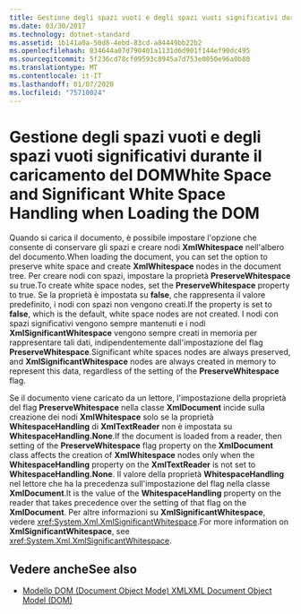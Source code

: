 ```yaml
---
title: Gestione degli spazi vuoti e degli spazi vuoti significativi durante il caricamento del DOM
ms.date: 03/30/2017
ms.technology: dotnet-standard
ms.assetid: 1b141a0a-50d8-4ebd-83cd-a84449bb22b2
ms.openlocfilehash: 834644a07d790401a1131d6d901f144ef90dc495
ms.sourcegitcommit: 5f236cd78cf09593c8945a7d753e0850e96a0b80
ms.translationtype: MT
ms.contentlocale: it-IT
ms.lasthandoff: 01/07/2020
ms.locfileid: "75710024"
---
```

# <a name="white-space-and-significant-white-space-handling-when-loading-the-dom"></a><span data-ttu-id="7c898-102">Gestione degli spazi vuoti e degli spazi vuoti significativi durante il caricamento del DOM</span><span class="sxs-lookup"><span data-stu-id="7c898-102">White Space and Significant White Space Handling when Loading the DOM</span></span>
<span data-ttu-id="7c898-103">Quando si carica il documento, è possibile impostare l'opzione che consente di conservare gli spazi e creare nodi **XmlWhitespace** nell'albero del documento.</span><span class="sxs-lookup"><span data-stu-id="7c898-103">When loading the document, you can set the option to preserve white space and create **XmlWhitespace** nodes in the document tree.</span></span> <span data-ttu-id="7c898-104">Per creare nodi con spazi, impostare la proprietà **PreserveWhitespace** su true.</span><span class="sxs-lookup"><span data-stu-id="7c898-104">To create white space nodes, set the **PreserveWhitespace** property to true.</span></span> <span data-ttu-id="7c898-105">Se la proprietà è impostata su **false**, che rappresenta il valore predefinito, i nodi con spazi non vengono creati.</span><span class="sxs-lookup"><span data-stu-id="7c898-105">If the property is set to **false**, which is the default, white space nodes are not created.</span></span> <span data-ttu-id="7c898-106">I nodi con spazi significativi vengono sempre mantenuti e i nodi **XmlSignificantWhitespace** vengono sempre creati in memoria per rappresentare tali dati, indipendentemente dall'impostazione del flag **PreserveWhitespace**.</span><span class="sxs-lookup"><span data-stu-id="7c898-106">Significant white spaces nodes are always preserved, and **XmlSignificantWhitespace** nodes are always created in memory to represent this data, regardless of the setting of the **PreserveWhitespace** flag.</span></span>  
  
 <span data-ttu-id="7c898-107">Se il documento viene caricato da un lettore, l'impostazione della proprietà del flag **PreserveWhitespace** nella classe **XmlDocument** incide sulla creazione dei nodi **XmlWhitespace** solo se la proprietà **WhitespaceHandling** di **XmlTextReader** non è impostata su **WhitespaceHandling.None**.</span><span class="sxs-lookup"><span data-stu-id="7c898-107">If the document is loaded from a reader, then setting of the **PreserveWhitespace** flag property on the **XmlDocument** class affects the creation of **XmlWhitespace** nodes only when the **WhitespaceHandling** property on the **XmlTextReader** is not set to **WhitespaceHandling.None**.</span></span> <span data-ttu-id="7c898-108">Il valore della proprietà **WhitespaceHandling** nel lettore che ha la precedenza sull'impostazione del flag nella classe **XmlDocument**.</span><span class="sxs-lookup"><span data-stu-id="7c898-108">It is the value of the **WhitespaceHandling** property on the reader that takes precedence over the setting of that flag on the **XmlDocument**.</span></span> <span data-ttu-id="7c898-109">Per altre informazioni su **XmlSignificantWhitespace**, vedere <xref:System.Xml.XmlSignificantWhitespace>.</span><span class="sxs-lookup"><span data-stu-id="7c898-109">For more information on **XmlSignificantWhitespace**, see <xref:System.Xml.XmlSignificantWhitespace>.</span></span>  
  
## <a name="see-also"></a><span data-ttu-id="7c898-110">Vedere anche</span><span class="sxs-lookup"><span data-stu-id="7c898-110">See also</span></span>

- [<span data-ttu-id="7c898-111">Modello DOM (Document Object Mode) XML</span><span class="sxs-lookup"><span data-stu-id="7c898-111">XML Document Object Model (DOM)</span></span>](../../../../docs/standard/data/xml/xml-document-object-model-dom.md)
